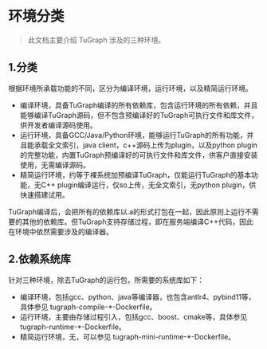 # 环境分类

> 此文档主要介绍 TuGraph 涉及的三种环境。

## 1.分类

根据环境所承载功能的不同，区分为编译环境，运行环境，以及精简运行环境。
* 编译环境，具备TuGraph编译的所有依赖库，包含运行环境的所有依赖，并且能够编译TuGraph源码，但不包含预编译好的TuGraph可执行文件和库文件，供开发者编译源码使用。
* 运行环境，具备GCC/Java/Python环境，能够运行TuGraph的所有功能，并且能承载全文索引，java client，c++源码上传为plugin，以及python plugin的完整功能，内置TuGraph预编译好的可执行文件和库文件，供客户直接安装使用，无需编译源码。
* 精简运行环境，约等于裸系统加预编译TuGraph，仅能运行TuGraph的基本功能，无C++ plugin编译运行，仅so上传，无全文索引，无python plugin，供快速搭建试用。

TuGraph编译后，会把所有的依赖库以.a的形式打包在一起，因此原则上运行不需要的其他的依赖库。但TuGraph支持存储过程，即在服务端编译C++代码，因此在环境中依然需要涉及的编译器。

## 2.依赖系统库

针对三种环境，除去TuGraph的运行包，所需要的系统库如下：
* 编译环境，包括gcc、python、java等编译器，也包含antlr4、pybind11等，具体参见 tugraph-compile-*-Dockerfile。
* 运行环境，主要由存储过程引入，包括gcc、boost、cmake等，具体参见 tugraph-runtime-*-Dockerfile。
* 精简运行环境，无，可以参见 tugraph-mini-runtime-*-Dockerfile。
